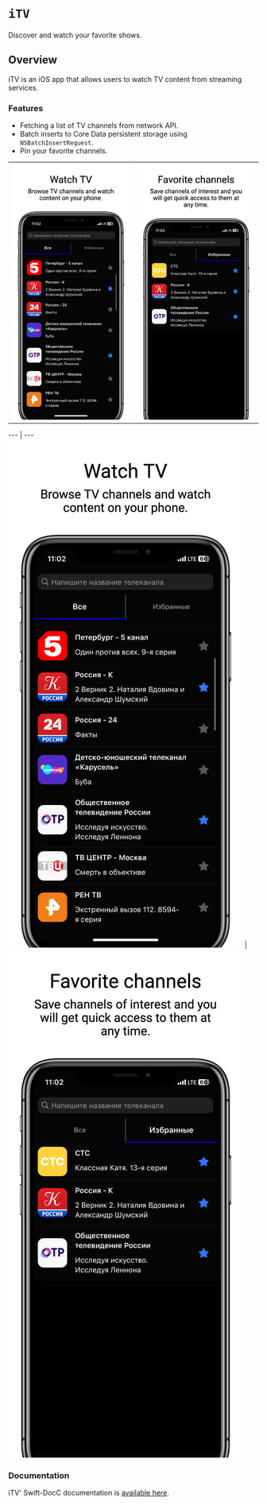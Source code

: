 # ``iTV``

Discover and watch your favorite shows.

## Overview

iTV is an iOS app that allows users to watch TV content from streaming services.

### Features

- Fetching a list of TV channels from network API.
- Batch inserts to Core Data persistent storage using ``NSBatchInsertRequest``.
- Pin your favorite channels.

<table>
<tr>
<td><img src="docs/images/screenshot@3x.png" width=270></td>
<td><img src="docs/images/screenshot2@3x.png" width=270></td>
</tr>
</table>


--- | ---
![An illustration displaying the UI for discovering of channels.](docs/images/screenshot@3x.png) | ![An illustration displaying the UI of favorite chammels.](docs/images/screenshot2@3x.png)


### Documentation

iTV' Swift-DocC documentation is [available here](https://leonidcbr.github.io/iTV/documentation/itv).
